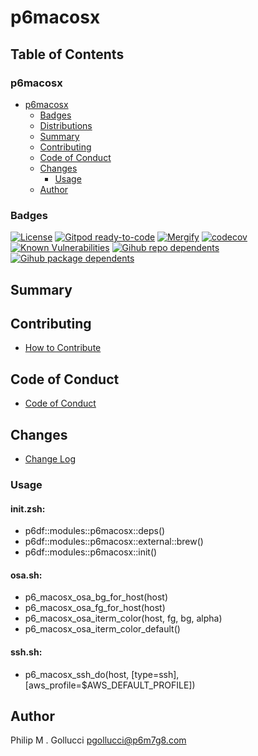 # p6macosx

## Table of Contents


### p6macosx
- [p6macosx](#p6macosx)
  - [Badges](#badges)
  - [Distributions](#distributions)
  - [Summary](#summary)
  - [Contributing](#contributing)
  - [Code of Conduct](#code-of-conduct)
  - [Changes](#changes)
    - [Usage](#usage)
  - [Author](#author)

### Badges

[![License](https://img.shields.io/badge/License-Apache%202.0-yellowgreen.svg)](https://opensource.org/licenses/Apache-2.0)
[![Gitpod ready-to-code](https://img.shields.io/badge/Gitpod-ready--to--code-blue?logo=gitpod)](https://gitpod.io/#https://github.com/p6m7g8/p6macosx)
[![Mergify](https://img.shields.io/endpoint.svg?url=https://gh.mergify.io/badges/p6m7g8/p6macosx/&style=flat)](https://mergify.io)
[![codecov](https://codecov.io/gh/p6m7g8/p6macosx/branch/master/graph/badge.svg?token=14Yj1fZbew)](https://codecov.io/gh/p6m7g8/p6macosx)
[![Known Vulnerabilities](https://snyk.io/test/github/p6m7g8/p6macosx/badge.svg?targetFile=package.json)](https://snyk.io/test/github/p6m7g8/p6macosx?targetFile=package.json)
[![Gihub repo dependents](https://badgen.net/github/dependents-repo/p6m7g8/p6macosx)](https://github.com/p6m7g8/p6macosx/network/dependents?dependent_type=REPOSITORY)
[![Gihub package dependents](https://badgen.net/github/dependents-pkg/p6m7g8/p6macosx)](https://github.com/p6m7g8/p6macosx/network/dependents?dependent_type=PACKAGE)

## Summary

## Contributing

- [How to Contribute](CONTRIBUTING.md)

## Code of Conduct

- [Code of Conduct](CODE_OF_CONDUCT.md)

## Changes

- [Change Log](CHANGELOG.md)

### Usage

#### init.zsh:

- p6df::modules::p6macosx::deps()
- p6df::modules::p6macosx::external::brew()
- p6df::modules::p6macosx::init()

#### osa.sh:

- p6_macosx_osa_bg_for_host(host)
- p6_macosx_osa_fg_for_host(host)
- p6_macosx_osa_iterm_color(host, fg, bg, alpha)
- p6_macosx_osa_iterm_color_default()

#### ssh.sh:

- p6_macosx_ssh_do(host, [type=ssh], [aws_profile=$AWS_DEFAULT_PROFILE])


## Author

Philip M . Gollucci <pgollucci@p6m7g8.com>
